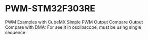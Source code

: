 # PWM-STM32F303RE
PWM Examples with CubeMX
Simple PWM
Output Compare
Output Compare with DMA: For see it in osciloscope, must be using single sequence



